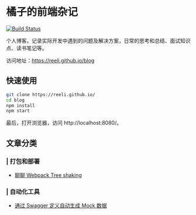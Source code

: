# 橘子的前端杂记
[![Build Status](https://travis-ci.com/reeli/blog.svg?branch=master&status=passed)](https://travis-ci.com/reeli/blog)

个人博客。记录实际开发中遇到的问题及解决方案，日常的思考和总结、面试知识点、读书笔记等。

访问地址：https://reeli.github.io/blog

## 快速使用

```bash
git clone https://reeli.github.io/
cd blog
npm install
npm start
```

最后，打开浏览器，访问 http://localhost:8080/。 

## 文章分类

### | 打包和部署

- [聊聊 Webpack Tree shaking](https://github.com/reeli/blog/blob/master/docs/blog/webpack-tree-shaking.md)

### | 自动化工具

- [通过 Swagger 定义自动生成 Mock 数据](https://github.com/reeli/blog/blob/master/docs/blog/swagger-to-mocks.md)
